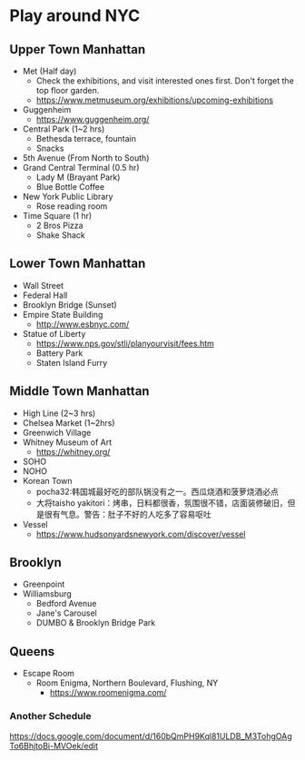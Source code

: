 # Play around NYC

##  Upper Town Manhattan

- Met (Half day)
  - Check the exhibitions, and visit interested ones first. Don't forget the top floor garden.
  - https://www.metmuseum.org/exhibitions/upcoming-exhibitions
- Guggenheim
  - https://www.guggenheim.org/
- Central Park (1~2 hrs)
  - Bethesda terrace, fountain
  - Snacks
- 5th Avenue (From North to South)
- Grand Central Terminal (0.5 hr)
  - Lady M (Brayant Park)
  - Blue Bottle Coffee
- New York Public Library
  - Rose reading room
- Time Square (1 hr)
  - 2 Bros Pizza
  - Shake Shack

## Lower Town Manhattan

- Wall Street
- Federal Hall
- Brooklyn Bridge (Sunset)
- Empire State Building
  - http://www.esbnyc.com/
- Statue of Liberty 
  - https://www.nps.gov/stli/planyourvisit/fees.htm
  - Battery Park 
  - Staten Island Furry

## Middle Town Manhattan

- High Line (2~3 hrs)
- Chelsea Market (1~2hrs)
- Greenwich Village
- Whitney Museum of Art
  - https://whitney.org/
- SOHO
- NOHO
- Korean Town
  - pocha32:韩国城最好吃的部队锅没有之一。西瓜烧酒和菠萝烧酒必点
  - 大将taisho yakitori：烤串，日料都很香，氛围很不错，店面装修破旧，但是很有气息。警告：肚子不好的人吃多了容易呕吐
- Vessel
  - https://www.hudsonyardsnewyork.com/discover/vessel

## Brooklyn

- Greenpoint
- Williamsburg
  - Bedford Avenue
  - Jane's Carousel 
  - DUMBO & Brooklyn Bridge Park

## Queens

- Escape Room
  - Room Enigma, Northern Boulevard, Flushing, NY
    - https://www.roomenigma.com/

### Another Schedule

https://docs.google.com/document/d/160bQmPH9Kql81ULDB_M3TohgOAgTo6BhjtoBi-MVOek/edit
